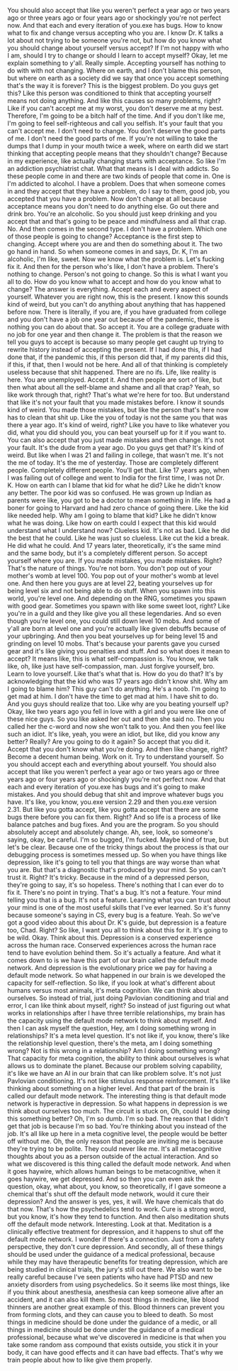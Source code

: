  You should also accept that like you weren't perfect a year ago or two years ago or three years ago or four years ago or shockingly you're not perfect now. And that each and every iteration of you.exe has bugs. How to know what to fix and change versus accepting who you are. I know Dr. K talks a lot about not trying to be someone you're not, but how do you know what you should change about yourself versus accept? If I'm not happy with who I am, should I try to change or should I learn to accept myself? Okay, let me explain something to y'all. Really simple. Accepting yourself has nothing to do with with not changing. Where on earth, and I don't blame this person, but where on earth as a society did we say that once you accept something that's the way it is forever? This is the biggest problem. Do you guys get this? Like this person was conditioned to think that accepting yourself means not doing anything. And like this causes so many problems, right? Like if you can't accept me at my worst, you don't deserve me at my best. Therefore, I'm going to be a bitch half of the time. And if you don't like me, I'm going to feel self-righteous and call you selfish. It's your fault that you can't accept me. I don't need to change. You don't deserve the good parts of me. I don't need the good parts of me. If you're not willing to take the dumps that I dump in your mouth twice a week, where on earth did we start thinking that accepting people means that they shouldn't change? Because in my experience, like actually changing starts with acceptance. So like I'm an addiction psychiatrist chat. What that means is I deal with addicts. So these people come in and there are two kinds of people that come in. One is I'm addicted to alcohol. I have a problem. Does that when someone comes in and they accept that they have a problem, do I say to them, good job, you accepted that you have a problem. Now don't change at all because acceptance means you don't need to do anything else. Go out there and drink bro. You're an alcoholic. So you should just keep drinking and you accept that and that's going to be peace and mindfulness and all that crap. No. And then comes in the second type. I don't have a problem. Which one of those people is going to change? Acceptance is the first step to changing. Accept where you are and then do something about it. The two go hand in hand. So when someone comes in and says, Dr. K, I'm an alcoholic, I'm like, sweet. Now we know what the problem is. Let's fucking fix it. And then for the person who's like, I don't have a problem. There's nothing to change. Person's not going to change. So this is what I want you all to do. How do you know what to accept and how do you know what to change? The answer is everything. Accept each and every aspect of yourself. Whatever you are right now, this is the present. I know this sounds kind of weird, but you can't do anything about anything that has happened before now. There is literally, if you are, if you have graduated from college and you don't have a job one year out because of the pandemic, there is nothing you can do about that. So accept it. You are a college graduate with no job for one year and then change it. The problem is that the reason we tell you guys to accept is because so many people get caught up trying to rewrite history instead of accepting the present. If I had done this, if I had done that, if the pandemic this, if this person did that, if my parents did this, if this, if that, then I would not be here. And all of that thinking is completely useless because that shit happened. There are no ifs. Life, like reality is here. You are unemployed. Accept it. And then people are sort of like, but then what about all the self-blame and shame and all that crap? Yeah, so like work through that, right? That's what we're here for too. But understand that like it's not your fault that you made mistakes before. I know it sounds kind of weird. You made those mistakes, but like the person that's here now has to clean that shit up. Like the you of today is not the same you that was there a year ago. It's kind of weird, right? Like you have to like whatever you did, what you did should you, you can beat yourself up for it if you want to. You can also accept that you just made mistakes and then change. It's not your fault. It's the dude from a year ago. Do you guys get that? It's kind of weird. But like when I was 21 and failing in college, that wasn't me. It's not the me of today. It's the me of yesterday. Those are completely different people. Completely different people. You'll get that. Like 17 years ago, when I was failing out of college and went to India for the first time, I was not Dr. K. How on earth can I blame that kid for what he did? Like he didn't know any better. The poor kid was so confused. He was grown up Indian as parents were like, you got to be a doctor to mean something in life. He had a boner for going to Harvard and had zero chance of going there. Like the kid like needed help. Why am I going to blame that kid? Like he didn't know what he was doing. Like how on earth could I expect that this kid would understand what I understand now? Clueless kid. It's not as bad. Like he did the best that he could. Like he was just so clueless. Like cut the kid a break. He did what he could. And 17 years later, theoretically, it's the same mind and the same body, but it's a completely different person. So accept yourself where you are. If you made mistakes, you made mistakes. Right? That's the nature of things. You're not born. You don't pop out of your mother's womb at level 100. You pop out of your mother's womb at level one. And then here you guys are at level 22, beating yourselves up for being level six and not being able to do stuff. When you spawn into this world, you're level one. And depending on the RNG, sometimes you spawn with good gear. Sometimes you spawn with like some sweet loot, right? Like you're in a guild and they like give you all these legendaries. And so even though you're level one, you could still down level 10 mobs. And some of y'all are born at level one and you're actually like given debuffs because of your upbringing. And then you beat yourselves up for being level 15 and grinding on level 10 mobs. That's because your parents gave you cursed gear and it's like giving you penalties and stuff. And so what does it mean to accept? It means like, this is what self-compassion is. You know, we talk like, oh, like just have self-compassion, man. Just forgive yourself, bro. Learn to love yourself. Like that's what that is. How do you do that? It's by acknowledging that the kid who was 17 years ago didn't know shit. Why am I going to blame him? This guy can't do anything. He's a noob. I'm going to get mad at him. I don't have the time to get mad at him. I have shit to do. And you guys should realize that too. Like why are you beating yourself up? Okay, like two years ago you fell in love with a girl and you were like one of these nice guys. So you like asked her out and then she said no. Then you called her the c-word and now she won't talk to you. And then you feel like such an idiot. It's like, yeah, you were an idiot, but like, did you know any better? Really? Are you going to do it again? So accept that you did it. Accept that you don't know what you're doing. And then like change, right? Become a decent human being. Work on it. Try to understand yourself. So you should accept each and everything about yourself. You should also accept that like you weren't perfect a year ago or two years ago or three years ago or four years ago or shockingly you're not perfect now. And that each and every iteration of you.exe has bugs and it's going to make mistakes. And you should debug that shit and improve whatever bugs you have. It's like, you know, you.exe version 2.29 and then you.exe version 2.31. But like you gotta accept, like you gotta accept that there are some bugs there before you can fix them. Right? And so life is a process of like balance patches and bug fixes. And you are the program. So you should absolutely accept and absolutely change. Ah, see, look, so someone's saying, okay, be careful. I'm so bugged, I'm fucked. Maybe kind of true, but let's be clear. Because one of the tricky things about the process is that our debugging process is sometimes messed up. So when you have things like depression, like it's going to tell you that things are way worse than what you are. But that's a diagnostic that's produced by your mind. So you can't trust it. Right? It's tricky. Because in the mind of a depressed person, they're going to say, it's so hopeless. There's nothing that I can ever do to fix it. There's no point in trying. That's a bug. It's not a feature. Your mind telling you that is a bug. It's not a feature. Learning what you can trust about your mind is one of the most useful skills that I've ever learned. So it's funny because someone's saying in CS, every bug is a feature. Yeah. So we've got a good video about this about Dr. K's guide, but depression is a feature too, Chad. Right? So like, I want you all to think about this for it. It's going to be wild. Okay. Think about this. Depression is a conserved experience across the human race. Conserved experiences across the human race tend to have evolution behind them. So it's actually a feature. And what it comes down to is we have this part of our brain called the default mode network. And depression is the evolutionary price we pay for having a default mode network. So what happened in our brain is we developed the capacity for self-reflection. So like, if you look at what's different about humans versus most animals, it's meta cognition. We can think about ourselves. So instead of trial, just doing Pavlovian conditioning and trial and error, I can like think about myself, right? So instead of just figuring out what works in relationships after I have three terrible relationships, my brain has the capacity using the default mode network to think about myself. And then I can ask myself the question, Hey, am I doing something wrong in relationships? It's a meta level question. It's not like if, you know, there's like the relationship level question, there's the meta, am I doing something wrong? Not is this wrong in a relationship? Am I doing something wrong? That capacity for meta cognition, the ability to think about ourselves is what allows us to dominate the planet. Because our problem solving capability, it's like we have an AI in our brain that can like problem solve. It's not just Pavlovian conditioning. It's not like stimulus response reinforcement. It's like thinking about something on a higher level. And that part of the brain is called our default mode network. The interesting thing is that default mode network is hyperactive in depression. So what happens in depression is we think about ourselves too much. The circuit is stuck on, Oh, could I be doing this something better? Oh, I'm so dumb. I'm so bad. The reason that I didn't get that job is because I'm so bad. You're thinking about you instead of the job. It's all like up here in a meta cognitive level, the people would be better off without me. Oh, the only reason that people are inviting me is because they're trying to be polite. They could never like me. It's all metacognitive thoughts about you as a person outside of the actual interaction. And so what we discovered is this thing called the default mode network. And when it goes haywire, which allows human beings to be metacognitive, when it goes haywire, we get depressed. And so then you can even ask the question, okay, what about, you know, so theoretically, if I gave someone a chemical that's shut off the default mode network, would it cure their depression? And the answer is yes, yes, it will. We have chemicals that do that now. That's how the psychedelics tend to work. Cure is a strong word, but you know, it's how they tend to function. And then also meditation shuts off the default mode network. Interesting. Look at that. Meditation is a clinically effective treatment for depression, and it happens to shut off the default mode network. I wonder if there's a connection. Just from a safety perspective, they don't cure depression. And secondly, all of these things should be used under the guidance of a medical professional, because while they may have therapeutic benefits for treating depression, which are being studied in clinical trials, the jury's still out there. We also want to be really careful because I've seen patients who have had PTSD and new anxiety disorders from using psychedelics. So it seems like most things, like if you think about anesthesia, anesthesia can keep someone alive after an accident, and it can also kill them. So most things in medicine, like blood thinners are another great example of this. Blood thinners can prevent you from forming clots, and they can cause you to bleed to death. So most things in medicine should be done under the guidance of a medic, or all things in medicine should be done under the guidance of a medical professional, because what we've discovered in medicine is that when you take some random ass compound that exists outside, you stick it in your body, it can have good effects and it can have bad effects. That's why we train people about how to like give them properly.